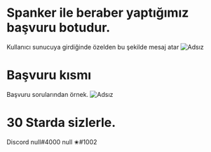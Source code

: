 # Spanker ile beraber yaptığımız başvuru botudur.

Kullanıcı sunucuya girdiğinde özelden bu şekilde mesaj atar
![Adsız](https://user-images.githubusercontent.com/60463845/126894130-ddc962ae-030e-4510-b634-3a2511986243.png)

# Başvuru kısmı

Başvuru sorularından örnek.
![Adsız](https://user-images.githubusercontent.com/60463845/126894162-84ee77f1-0973-4e0a-95b9-7ff5c7175ecc.png)

# 30 Starda sizlerle.

Discord null#4000 null ✬#1002 


